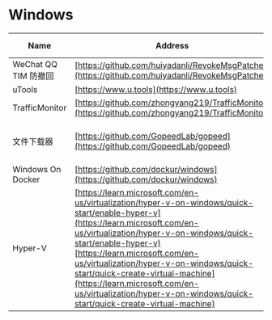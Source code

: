 # Windows
Name| Address | Star| Last Update
-|-|-|-|
WeChat QQ TIM 防撤回|[https://github.com/huiyadanli/RevokeMsgPatcher](https://github.com/huiyadanli/RevokeMsgPatcher)|<img src="https://img.shields.io/github/stars/huiyadanli/RevokeMsgPatcher?style=for-the-badge" />|<img src="https://img.shields.io/github/last-commit/huiyadanli/RevokeMsgPatcher?style=for-the-badge" />
uTools|[https://www.u.tools](https://www.u.tools)|-|- 
TrafficMonitor|[https://github.com/zhongyang219/TrafficMonitor](https://github.com/zhongyang219/TrafficMonitor)|<img src="https://img.shields.io/github/stars/zhongyang219/TrafficMonitor?style=for-the-badge" />|<img src="https://img.shields.io/github/last-commit/zhongyang219/TrafficMonitor?style=for-the-badge" />
文件下载器|[https://github.com/GopeedLab/gopeed](https://github.com/GopeedLab/gopeed)|[![GitHub Repo stars](https://img.shields.io/github/stars/GopeedLab/gopeed?style=for-the-badge)](https://github.com/GopeedLab/gopeed/stargazers)|<img src="https://img.shields.io/github/last-commit/GopeedLab/gopeed?style=for-the-badge" />
Windows On Docker|[https://github.com/dockur/windows](https://github.com/dockur/windows)|<img src="https://img.shields.io/github/stars/dockur/windows?style=for-the-badge" />|<img src="https://img.shields.io/github/last-commit/dockur/windows?style=for-the-badge" />
Hyper-V|[https://learn.microsoft.com/en-us/virtualization/hyper-v-on-windows/quick-start/enable-hyper-v](https://learn.microsoft.com/en-us/virtualization/hyper-v-on-windows/quick-start/enable-hyper-v)  [https://learn.microsoft.com/en-us/virtualization/hyper-v-on-windows/quick-start/quick-create-virtual-machine](https://learn.microsoft.com/en-us/virtualization/hyper-v-on-windows/quick-start/quick-create-virtual-machine)|-|-
